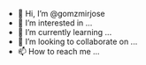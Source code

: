 - 👋 Hi, I’m @gomzmirjose
- 👀 I’m interested in ...
- 🌱 I’m currently learning ...
- 💞️ I’m looking to collaborate on ...
- 📫 How to reach me ...

<!---
Crea tu app para móviles y tablets Android
¡De forma gratuita y gana dinero mostrando anuncios!
--->
